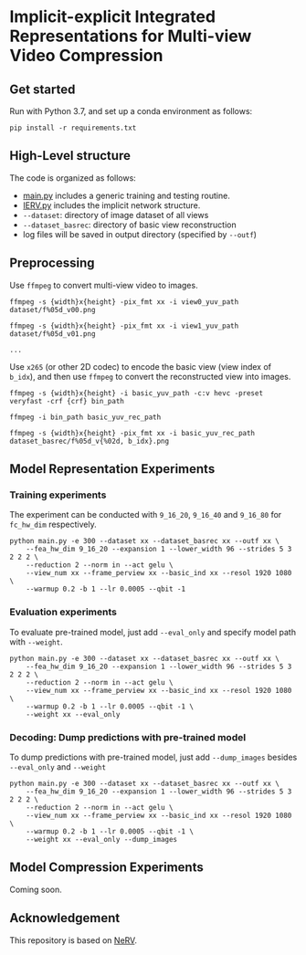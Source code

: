 # Implicit-explicit Integrated Representations for Multi-view Video Compression

## Get started
Run with Python 3.7, and set up a conda environment as follows:
```
pip install -r requirements.txt 
```

## High-Level structure
The code is organized as follows:
* [main.py](./main.py) includes a generic training and testing routine.
* [IERV.py](./model/IERV.py) includes the implicit network structure.
* `--dataset`: directory of image dataset of all views
* `--dataset_basrec`: directory of basic view reconstruction
* log files will be saved in output directory (specified by ```--outf```)


## Preprocessing
Use `ffmpeg` to convert multi-view video to images.
```
ffmpeg -s {width}x{height} -pix_fmt xx -i view0_yuv_path dataset/f%05d_v00.png

ffmpeg -s {width}x{height} -pix_fmt xx -i view1_yuv_path dataset/f%05d_v01.png

...
```

Use `x265` (or other 2D codec) to encode the basic view (view index of `b_idx`), and then use `ffmpeg` to convert the reconstructed view into images.
```
ffmpeg -s {width}x{height} -i basic_yuv_path -c:v hevc -preset veryfast -crf {crf} bin_path

ffmpeg -i bin_path basic_yuv_rec_path

ffmpeg -s {width}x{height} -pix_fmt xx -i basic_yuv_rec_path dataset_basrec/f%05d_v{%02d, b_idx}.png
```

## Model Representation Experiments

### Training experiments
The experiment can be conducted with ```9_16_20```, ```9_16_40``` and ```9_16_80``` for ```fc_hw_dim``` respectively.
```
python main.py -e 300 --dataset xx --dataset_basrec xx --outf xx \
    --fea_hw_dim 9_16_20 --expansion 1 --lower_width 96 --strides 5 3 2 2 2 \
    --reduction 2 --norm in --act gelu \
    --view_num xx --frame_perview xx --basic_ind xx --resol 1920 1080 \
    --warmup 0.2 -b 1 --lr 0.0005 --qbit -1
```

### Evaluation experiments
To evaluate pre-trained model, just add ```--eval_only``` and specify model path with ```--weight```.
```
python main.py -e 300 --dataset xx --dataset_basrec xx --outf xx \
    --fea_hw_dim 9_16_20 --expansion 1 --lower_width 96 --strides 5 3 2 2 2 \
    --reduction 2 --norm in --act gelu \
    --view_num xx --frame_perview xx --basic_ind xx --resol 1920 1080 \
    --warmup 0.2 -b 1 --lr 0.0005 --qbit -1 \
    --weight xx --eval_only
```

### Decoding: Dump predictions with pre-trained model 
To dump predictions with pre-trained model, just add ```--dump_images``` besides ```--eval_only``` and ```--weight```
```
python main.py -e 300 --dataset xx --dataset_basrec xx --outf xx \
    --fea_hw_dim 9_16_20 --expansion 1 --lower_width 96 --strides 5 3 2 2 2 \
    --reduction 2 --norm in --act gelu \
    --view_num xx --frame_perview xx --basic_ind xx --resol 1920 1080 \
    --warmup 0.2 -b 1 --lr 0.0005 --qbit -1 \
    --weight xx --eval_only --dump_images
```

## Model Compression Experiments

Coming soon.

## Acknowledgement

This repository is based on [NeRV](https://github.com/haochen-rye/NeRV).
